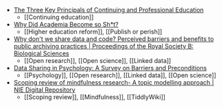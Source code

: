- [The Three Key Principals of Continuing and Professional Education](https://evolllution.com/managing-institution/operations_efficiency/the-three-key-principals-of-continuing-and-professional-education/)
	- [[Continuing education]]
- [Why Did Academia Become so Sh*t?](https://www.moneyonthemind.org/post/why-did-academia-become-so-sh-t)
	- [[Higher education reform]], [[Publish or perish]]
- [Why don't we share data and code? Perceived barriers and benefits to public archiving practices | Proceedings of the Royal Society B: Biological Sciences](https://royalsocietypublishing.org/doi/10.1098/rspb.2022.1113)
	- [[Open research]], [[Open science]], [[Linked data]]
- [Data Sharing in Psychology: A Survey on Barriers and Preconditions](https://journals.sagepub.com/doi/full/10.1177/2515245917751886)
	- [[Psychology]], [[Open research]], [[Linked data]], [[Open science]]
- [Scoping review of mindfulness research- A topic modelling approach | NIE Digital Repository](https://repository.nie.edu.sg/handle/10497/20862)
	- [[Scoping review]], [[Mindfulness]], [[TiddlyWiki]]